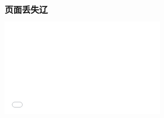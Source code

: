 # 页面丢失辽
 
<div style="position: relative; padding: 30% 45%;">
<iframe style="position: absolute; width: 100%; height: 100%; left: 0; top: 0;" src="//player.bilibili.com/player.html?aid=978826364&bvid=BV1644y1W7ex&cid=501614136&page=1&high_quality=1" scrolling="no" border="0" frameborder="no" framespacing="0" allowfullscreen="true"></iframe>
</div>
